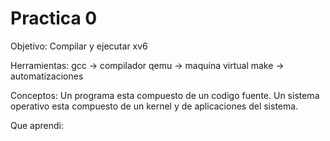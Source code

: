 # Practica 0

Objetivo:
Compilar y ejecutar xv6

Herramientas:
gcc -> compilador
qemu -> maquina virtual
make -> automatizaciones

Conceptos:
Un programa esta compuesto de un codigo fuente.
Un sistema operativo esta compuesto de un kernel y de aplicaciones del sistema.

Que aprendi:

